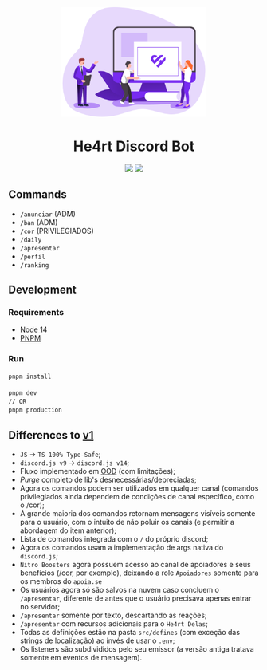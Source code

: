 <p align="center">
  <a href="https://discord.gg/he4rt">
    <img src="./.github/logo.png" height="220">
  </a>
</p>

<h1 align="center">
He4rt Discord Bot
</h1>
<p align="center">
  <a href="https://discord.gg/he4rt"><img src="https://img.shields.io/github/package-json/v/he4rt/he4rt-bot-next?color=782BF1&style=for-the-badge"></a>
  <a href="https://discord.gg/he4rt"><img src="https://img.shields.io/github/license/he4rt/he4rt-bot-next?color=A655FF&style=for-the-badge"></a>
<p>

## Commands

- `/anunciar` (ADM)
- `/ban` (ADM)
- `/cor` (PRIVILEGIADOS)
- `/daily`
- `/apresentar`
- `/perfil`
- `/ranking`

## Development

### Requirements

- [Node 14](https://nodejs.org/en/)
- [PNPM](https://pnpm.io/pt/)

### Run

```bash
pnpm install

pnpm dev
// OR
pnpm production
```


## Differences to [v1](https://github.com/he4rt/He4rt-Bot)

- `JS` -> `TS 100% Type-Safe`;
- `discord.js v9` -> `discord.js v14`;
- Fluxo implementado em [OOD](https://en.wikipedia.org/wiki/Object-oriented_design) (com limitações);
- *Purge* completo de lib's desnecessárias/depreciadas;
- Agora os comandos podem ser utilizados em qualquer canal (comandos privilegiados ainda dependem de condições de canal específico, como o /cor);
- A grande maioria dos comandos retornam mensagens visíveis somente para o usuário, com o intuito de não poluir os canais (e permitir a abordagem do item anterior);
- Lista de comandos integrada com o `/` do próprio discord;
- Agora os comandos usam a implementação de args nativa do `discord.js`;
- `Nitro Boosters` agora possuem acesso ao canal de apoiadores e seus benefícios (/cor, por exemplo), deixando a role `Apoiadores` somente para os membros do `apoia.se`
- Os usuários agora só são salvos na nuvem caso concluem o `/apresentar`, diferente de antes que o usuário precisava apenas entrar no servidor;
- `/apresentar` somente por texto, descartando as reações;
- `/apresentar` com recursos adicionais para o `He4rt Delas`;
- Todas as definições estão na pasta `src/defines` (com exceção das strings de localização) ao invés de usar o `.env`;
- Os listeners são subdivididos pelo seu emissor (a versão antiga tratava somente em eventos de mensagem).